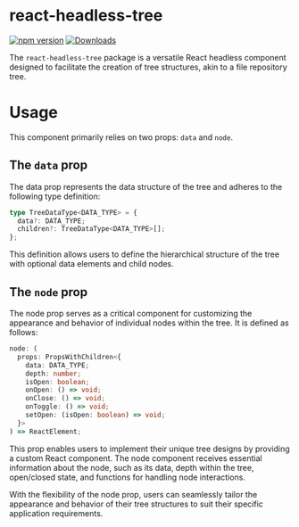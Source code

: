 # react-headless-tree

[![npm version](https://badge.fury.io/js/react-headless-tree.svg)](https://www.npmjs.com/package/react-headless-tree)
[![Downloads](https://img.shields.io/npm/dm/react-headless-tree.svg)](https://www.npmjs.com/package/react-headless-tree)

The `react-headless-tree` package is a versatile React headless component designed to facilitate the creation of tree structures, akin to a file repository tree.

# Usage
This component primarily relies on two props: `data` and `node`.

## The `data` prop
The data prop represents the data structure of the tree and adheres to the following type definition:

```typescript
type TreeDataType<DATA_TYPE> = {
  data?: DATA_TYPE;
  children?: TreeDataType<DATA_TYPE>[];
};
```

This definition allows users to define the hierarchical structure of the tree with optional data elements and child nodes.

## The `node` prop
The node prop serves as a critical component for customizing the appearance and behavior of individual nodes within the tree. It is defined as follows:

```typescript
node: (
  props: PropsWithChildren<{
    data: DATA_TYPE;
    depth: number;
    isOpen: boolean;
    onOpen: () => void;
    onClose: () => void;
    onToggle: () => void;
    setOpen: (isOpen: boolean) => void;
  }>
) => ReactElement;
```
This prop enables users to implement their unique tree designs by providing a custom React component. The node component receives essential information about the node, such as its data, depth within the tree, open/closed state, and functions for handling node interactions.

With the flexibility of the node prop, users can seamlessly tailor the appearance and behavior of their tree structures to suit their specific application requirements.
